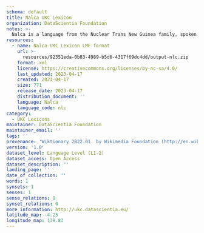 ```yaml
---
schema: default
title: Nalca UKC Lexicon
organization: DataScientia Foundation
notes: >-
  Nalca is a language from the Nuclear Trans New Guinea family, spoken in Oceania. The UKC Lexicon of Nalca is represented as a lexico-semantic network. It consists of words, word senses, synsets, as well as sense-level and synset-level relationships.
resources:
  - name: Nalca UKC Lexicon LMF format
    url: >-
      resources/92351eda-0b83-4989-b5d6-4317f69dc4dd/output-nlc.zip
    format: xml
    license: https://creativecommons.org/licenses/by-nc-sa/4.0/
    last_updated: 2023-04-17
    created: 2023-04-17
    size: 771
    release_date: 2023-04-17
    distribution_document: ''
    language: Nalca
    language_code: nlc
category:
  - UKC Lexicons
maintainer: DataScientia Foundation
maintainer_email: ''
tags: ''
provenance: 'Wiktionary 2022.01. by Wikimedia Foundation (http://en.wiktionary.org); Princeton WordNet 2.1 by Princeton University (https://wordnet.princeton.edu)'
version: '1.0'
dataset_level: Language Level (L1-2)
dataset_access: Open Access
dataset_description: ''
landing_page: ''
date_of_collection: ''
words: 1
synsets: 1
senses: 1
sense_relations: 0
synset_relations: 0
more_information: http://ukc.datascientia.eu/
latitude_map: -4.25
longitude_map: 139.83
---
```


